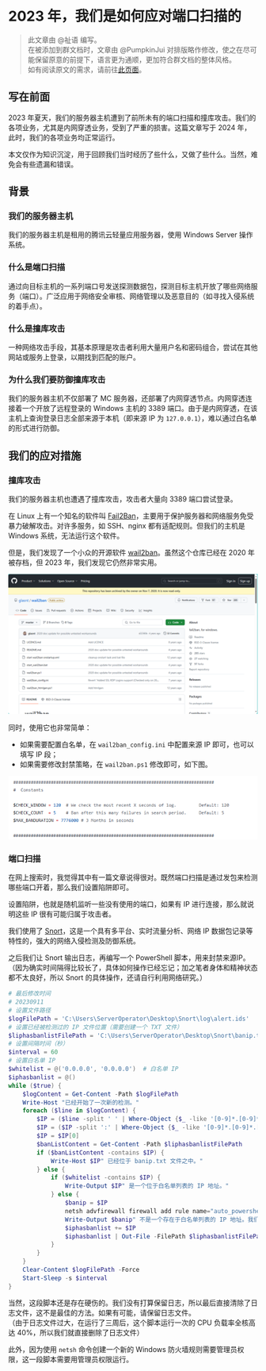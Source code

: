 # 2023 年，我们是如何应对端口扫描的

> 此文章由 @祉语 编写。  
  在被添加到群文档时，文章由 @PumpkinJui 对排版略作修改，使之在尽可能保留原意的前提下，语言更为通顺，更加符合群文档的整体风格。  
  如有阅读原文的需求，请前往[此页面](https://workspace.dingtalk.com/xprXs7tnsCdVWfofiETqsp)。

## 写在前面

2023 年夏天，我们的服务器主机遭到了前所未有的端口扫描和撞库攻击。我们的各项业务，尤其是内网穿透业务，受到了严重的损害。这篇文章写于 2024 年，此时，我们的各项业务均正常运行。

本文仅作为知识沉淀，用于回顾我们当时经历了些什么，又做了些什么。当然，难免会有些遗漏和错误。

## 背景

### 我们的服务器主机

我们的服务器主机是租用的腾讯云轻量应用服务器，使用 Windows Server 操作系统。

### 什么是端口扫描

通过向目标主机的一系列端口号发送探测数据包，探测目标主机开放了哪些网络服务（端口）。广泛应用于网络安全审核、网络管理以及恶意目的（如寻找入侵系统的着手点）。

### 什么是撞库攻击

一种网络攻击手段，其基本原理是攻击者利用大量用户名和密码组合，尝试在其他网站或服务上登录，以期找到匹配的账户。

### 为什么我们要防御撞库攻击

我们的服务器主机不仅部署了 MC 服务器，还部署了内网穿透节点。内网穿透连接着一个开放了远程登录的 Windows 主机的 3389 端口。由于是内网穿透，在该主机上查询登录日志全部来源于本机（即来源 IP 为 `127.0.0.1`），难以通过白名单的形式进行防御。

## 我们的应对措施

### 撞库攻击

我们的服务器主机也遭遇了撞库攻击，攻击者大量向 3389 端口尝试登录。

在 Linux 上有一个知名的软件叫 [Fail2Ban](https://github.com/fail2ban/fail2ban)，主要用于保护服务器和网络服务免受暴力破解攻击。对许多服务，如 SSH、nginx 都有适配规则。但我们的主机是 Windows 系统，无法运行这个软件。

但是，我们发现了一个小众的开源软件 [wail2ban](https://github.com/glasnt/wail2ban)。虽然这个仓库已经在 2020 年被存档，但 2023 年，我们发现它仍然非常实用。

![wail2ban 仓库主页](../assets/port_scanning/repo.png)

同时，使用它也非常简单：

- 如果需要配置白名单，在 `wail2ban_config.ini` 中配置来源 IP 即可，也可以填写 IP 段；
- 如果需要修改封禁策略，在 `wail2ban.ps1` 修改即可，如下图。

![在 wail2ban.ps1 中修改封禁策略](../assets/port_scanning/modification.png)

### 端口扫描

在网上搜索时，我觉得其中有一篇文章说得很对。既然端口扫描是通过发包来检测哪些端口开着，那么我们设置陷阱即可。

设置陷阱，也就是随机监听一些没有使用的端口，如果有 IP 进行连接，那么就说明这些 IP 很有可能归属于攻击者。

我们使用了 [Snort](https://www.snort.org/)，这是一个具有多平台、实时流量分析、网络 IP 数据包记录等特性的，强大的网络入侵检测及防御系统。

之后我们让 Snort 输出日志，再编写一个 PowerShell 脚本，用来封禁来源IP。  
（因为确实时间隔得比较长了，具体如何操作已经忘记；加之笔者身体和精神状态都不太良好，所以 Snort 的具体操作，还请自行利用网络研究。）

```powershell
# 最后修改时间
# 20230911
# 设置文件路径
$logFilePath = 'C:\Users\ServerOperator\Desktop\Snort\log\alert.ids'
# 设置已经被检测过的 IP 文件位置（需要创建一个 TXT 文件）
$liphasbanlistFilePath = 'C:\Users\ServerOperator\Desktop\Snort\banip.txt'
# 设置间隔时间（秒）
$interval = 60
# 设置白名单 IP
$whitelist = @('0.0.0.0', '0.0.0.0')  # 白名单 IP
$iphasbanlist = @()
while ($true) {
    $logContent = Get-Content -Path $logFilePath
    Write-Host "已经开始了一次新的检测。"
    foreach ($line in $logContent) {
        $IP = ($line -split ' ' | Where-Object {$_ -like '[0-9]*.[0-9]*.[0-9]*.[0-9]*'})
        $IP = ($IP -split ':' | Where-Object {$_ -like '[0-9]*.[0-9]*.[0-9]*.[0-9]*'})
        $IP = $IP[0]
        $banListContent = Get-Content -Path $liphasbanlistFilePath
        if ($banListContent -contains $IP) {
            Write-Host $IP" 已经位于 banip.txt 文件之中。"
        } else {
            if ($whitelist -contains $IP) {
                Write-Output $IP" 是一个位于白名单列表的 IP 地址。"
            } else {
                $banip = $IP
                netsh advfirewall firewall add rule name="auto_powershell_ipban_$banip" dir=in protocol=any action=block remoteip=$banip description=$banip" 这是从 Snort 日志中得出的访问 IP。我们已经将其封禁。如果这是一个错误，请您在 Windows 防火墙中手动禁用这一条规则，谢谢您！:)"
                Write-Output $banip" 不是一个存在于白名单列表的 IP 地址。我们已经将其封禁。如果这是一个错误，请您手动禁用这一条规则，谢谢您！:)"
                $iphasbanlist += $IP
                $iphasbanlist | Out-File -FilePath $liphasbanlistFilePath -Encoding ASCII
            }
        }
    }
    Clear-Content $logFilePath -Force
    Start-Sleep -s $interval
}
```

当然，这段脚本还是存在硬伤的。我们没有打算保留日志，所以最后直接清除了日志文件，这不是最佳的方法。如果有可能，请保留日志文件。  
（由于日志文件过大，在运行了三周后，这个脚本运行一次的 CPU 负载率全核高达 40%，所以我们就直接删除了日志文件）

此外，因为使用 `netsh` 命令创建一个新的 Windows 防火墙规则需要管理员权限，这一段脚本需要用管理员权限运行。